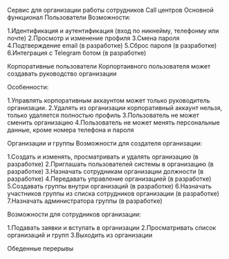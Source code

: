 Сервис для организации работы сотрудников Call центров
Основной функционал
Пользователи
Возможности:

1.Идентификация и аутентификация (вход по никнейму, телефонму или почте)
2.Просмотр и изменение профиля
3.Смена пароля
4.Подтверждение email (в разработке)
5.Сброс пароля (в разработке)
6.Интеграция с Telegram ботом (в разработке)

Корпоративные пользователи
Корпортаивного пользователя может создавать руководство организации

Особенности:

1.Управлять корпоративным аккаунтом может только руководитель организации.
2.Удалять из организации корпоративный аккаунт нельзя, только удаляется полностью профиль
3.Пользователь не может сменить организацию
4.Пользователь не может менять персональные данные, кроме номера телефона и пароля

Организации и группы
Возможности для создателя организации:

1.Создать и изменять, просматривать и удалять организацию (в разработке)
2.Приглашать пользователей системы в организацию (в разработке)
3.Назначать сотрудникам организации должности (в разработке)
4.Передавать управление организацией (в разработке)
5.Создавать группы внутри организаций (в разработке)
6.Назначать участников группы из списка сотрудников организации (в разработке)
7.Назначать администратора группы (в разработке)

Возможности для сотрудников организации:

1.Подавать заявки и вступать в организации
2.Просматривать список организаций и групп
3.Выходить из организации



Обеденные перерывы
